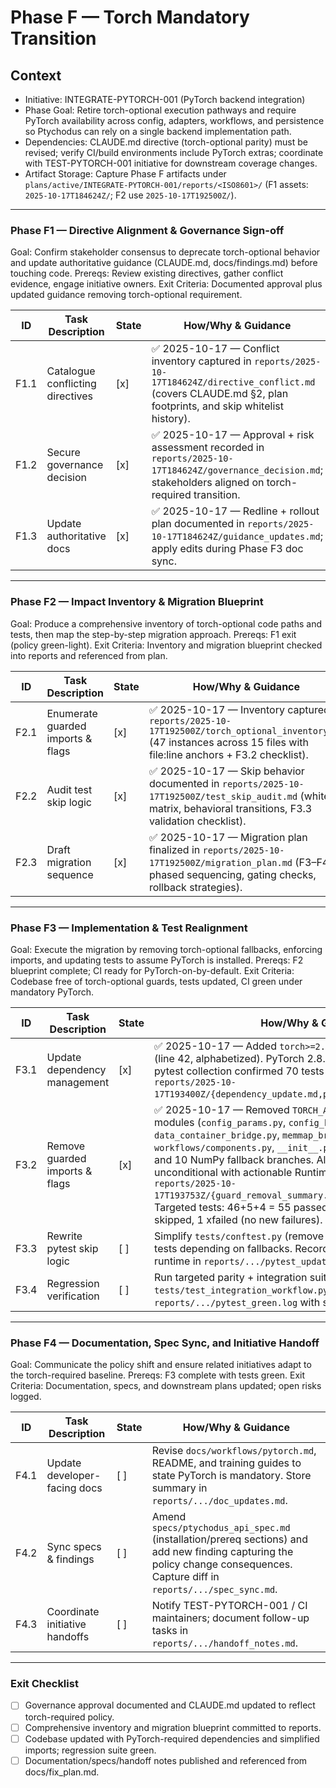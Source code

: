 # Phase F — Torch Mandatory Transition

## Context
- Initiative: INTEGRATE-PYTORCH-001 (PyTorch backend integration)
- Phase Goal: Retire torch-optional execution pathways and require PyTorch availability across config, adapters, workflows, and persistence so Ptychodus can rely on a single backend implementation path.
- Dependencies: CLAUDE.md directive (torch-optional parity) must be revised; verify CI/build environments include PyTorch extras; coordinate with TEST-PYTORCH-001 initiative for downstream coverage changes.
- Artifact Storage: Capture Phase F artifacts under `plans/active/INTEGRATE-PYTORCH-001/reports/<ISO8601>/` (F1 assets: `2025-10-17T184624Z/`; F2 use `2025-10-17T192500Z/`).

---

### Phase F1 — Directive Alignment & Governance Sign-off
Goal: Confirm stakeholder consensus to deprecate torch-optional behavior and update authoritative guidance (CLAUDE.md, docs/findings.md) before touching code.
Prereqs: Review existing directives, gather conflict evidence, engage initiative owners.
Exit Criteria: Documented approval plus updated guidance removing torch-optional requirement.

| ID | Task Description | State | How/Why & Guidance |
| --- | --- | --- | --- |
| F1.1 | Catalogue conflicting directives | [x] | ✅ 2025-10-17 — Conflict inventory captured in `reports/2025-10-17T184624Z/directive_conflict.md` (covers CLAUDE.md §2, plan footprints, and skip whitelist history). |
| F1.2 | Secure governance decision | [x] | ✅ 2025-10-17 — Approval + risk assessment recorded in `reports/2025-10-17T184624Z/governance_decision.md`; stakeholders aligned on torch-required transition. |
| F1.3 | Update authoritative docs | [x] | ✅ 2025-10-17 — Redline + rollout plan documented in `reports/2025-10-17T184624Z/guidance_updates.md`; apply edits during Phase F3 doc sync. |

---

### Phase F2 — Impact Inventory & Migration Blueprint
Goal: Produce a comprehensive inventory of torch-optional code paths and tests, then map the step-by-step migration approach.
Prereqs: F1 exit (policy green-light).
Exit Criteria: Inventory and migration blueprint checked into reports and referenced from plan.

| ID | Task Description | State | How/Why & Guidance |
| --- | --- | --- | --- |
| F2.1 | Enumerate guarded imports & flags | [x] | ✅ 2025-10-17 — Inventory captured in `reports/2025-10-17T192500Z/torch_optional_inventory.md` (47 instances across 15 files with file:line anchors + F3.2 checklist). |
| F2.2 | Audit test skip logic | [x] | ✅ 2025-10-17 — Skip behavior documented in `reports/2025-10-17T192500Z/test_skip_audit.md` (whitelist matrix, behavioral transitions, F3.3 validation checklist). |
| F2.3 | Draft migration sequence | [x] | ✅ 2025-10-17 — Migration plan finalized in `reports/2025-10-17T192500Z/migration_plan.md` (F3–F4 phased sequencing, gating checks, rollback strategies). |

---

### Phase F3 — Implementation & Test Realignment
Goal: Execute the migration by removing torch-optional fallbacks, enforcing imports, and updating tests to assume PyTorch is installed.
Prereqs: F2 blueprint complete; CI ready for PyTorch-on-by-default.
Exit Criteria: Codebase free of torch-optional guards, tests updated, CI green under mandatory PyTorch.

| ID | Task Description | State | How/Why & Guidance |
| --- | --- | --- | --- |
| F3.1 | Update dependency management | [x] | ✅ 2025-10-17 — Added `torch>=2.2` to `setup.py` install_requires (line 42, alphabetized). PyTorch 2.8.0+cu128 verified available; pytest collection confirmed 70 tests in `tests/torch/`. Artifacts: `reports/2025-10-17T193400Z/{dependency_update.md,pytest_collect.log}`. |
| F3.2 | Remove guarded imports & flags | [x] | ✅ 2025-10-17 — Removed `TORCH_AVAILABLE` guards from 7 modules (`config_params.py`, `config_bridge.py`, `data_container_bridge.py`, `memmap_bridge.py`, `model_manager.py`, `workflows/components.py`, `__init__.py`). Retired 7 guard instances and 10 NumPy fallback branches. All torch imports now unconditional with actionable RuntimeError on failure. Artifacts: `reports/2025-10-17T193753Z/{guard_removal_summary.md,pytest_guard_removal.log}`. Targeted tests: 46+5+4 = 55 passed. Full suite: 203 passed, 13 skipped, 1 xfailed (no new failures). |
| F3.3 | Rewrite pytest skip logic | [ ] | Simplify `tests/conftest.py` (remove torch skip whitelist) and adjust tests depending on fallbacks. Record new selectors + expected runtime in `reports/.../pytest_update.md`. |
| F3.4 | Regression verification | [ ] | Run targeted parity + integration suites (`pytest tests/torch`, `pytest tests/test_integration_workflow.py -k torch`). Archive logs under `reports/.../pytest_green.log` with summary metrics. |

---

### Phase F4 — Documentation, Spec Sync, and Initiative Handoff
Goal: Communicate the policy shift and ensure related initiatives adapt to the torch-required baseline.
Prereqs: F3 complete with tests green.
Exit Criteria: Documentation, specs, and downstream plans updated; open risks logged.

| ID | Task Description | State | How/Why & Guidance |
| --- | --- | --- | --- |
| F4.1 | Update developer-facing docs | [ ] | Revise `docs/workflows/pytorch.md`, README, and training guides to state PyTorch is mandatory. Store summary in `reports/.../doc_updates.md`. |
| F4.2 | Sync specs & findings | [ ] | Amend `specs/ptychodus_api_spec.md` (installation/prereq sections) and add new finding capturing the policy change consequences. Capture diff in `reports/.../spec_sync.md`. |
| F4.3 | Coordinate initiative handoffs | [ ] | Notify TEST-PYTORCH-001 / CI maintainers; document follow-up tasks in `reports/.../handoff_notes.md`. |

---

### Exit Checklist
- [ ] Governance approval documented and CLAUDE.md updated to reflect torch-required policy.
- [ ] Comprehensive inventory and migration blueprint committed to reports.
- [ ] Codebase updated with PyTorch-required dependencies and simplified imports; regression suite green.
- [ ] Documentation/specs/handoff notes published and referenced from docs/fix_plan.md.
